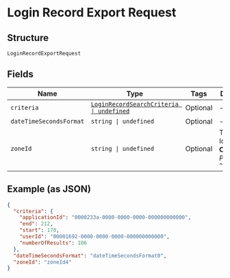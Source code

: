 
# Login Record Export Request

## Structure

`LoginRecordExportRequest`

## Fields

| Name | Type | Tags | Description |
|  --- | --- | --- | --- |
| `criteria` | [`LoginRecordSearchCriteria \| undefined`](../../doc/models/login-record-search-criteria.md) | Optional | - |
| `dateTimeSecondsFormat` | `string \| undefined` | Optional | - |
| `zoneId` | `string \| undefined` | Optional | Timezone Identifier<br>**Constraints**: *Pattern*: `^w+/w+$` |

## Example (as JSON)

```json
{
  "criteria": {
    "applicationId": "0000233a-0000-0000-0000-000000000000",
    "end": 212,
    "start": 170,
    "userId": "00001692-0000-0000-0000-000000000000",
    "numberOfResults": 106
  },
  "dateTimeSecondsFormat": "dateTimeSecondsFormat0",
  "zoneId": "zoneId4"
}
```

